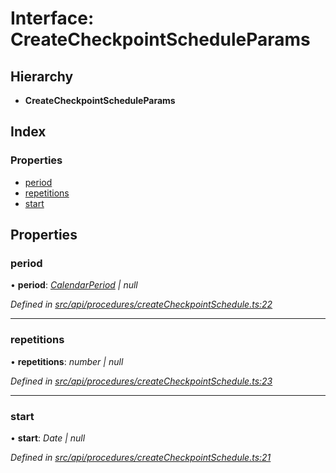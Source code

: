 # Interface: CreateCheckpointScheduleParams

## Hierarchy

* **CreateCheckpointScheduleParams**

## Index

### Properties

* [period](createcheckpointscheduleparams.md#period)
* [repetitions](createcheckpointscheduleparams.md#repetitions)
* [start](createcheckpointscheduleparams.md#start)

## Properties

###  period

• **period**: *[CalendarPeriod](calendarperiod.md) | null*

*Defined in [src/api/procedures/createCheckpointSchedule.ts:22](https://github.com/PolymathNetwork/polymesh-sdk/blob/959efb76/src/api/procedures/createCheckpointSchedule.ts#L22)*

___

###  repetitions

• **repetitions**: *number | null*

*Defined in [src/api/procedures/createCheckpointSchedule.ts:23](https://github.com/PolymathNetwork/polymesh-sdk/blob/959efb76/src/api/procedures/createCheckpointSchedule.ts#L23)*

___

###  start

• **start**: *Date | null*

*Defined in [src/api/procedures/createCheckpointSchedule.ts:21](https://github.com/PolymathNetwork/polymesh-sdk/blob/959efb76/src/api/procedures/createCheckpointSchedule.ts#L21)*
